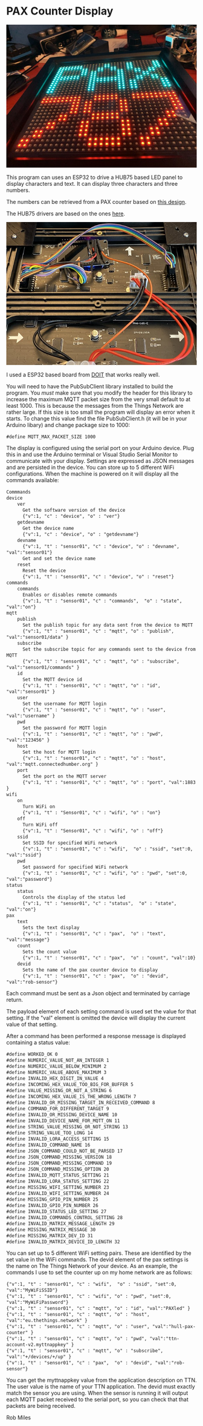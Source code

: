 # PAX Counter Display


![PAX sensor](images/paxDisplay787.jpg)

This program can uses an ESP32 to drive a HUB75 based LED panel to display characters and text. It can display three characters and three numbers. 

The numbers can be retrieved from a PAX counter based on [this design](https://github.com/vrees/pax-counter).

The HUB75 drivers are based on the ones [here](https://github.com/2dom/PxMatrix).

![PAX sensor](images/wiring.jpg)

I used a ESP32 based board from [DOIT](https://docs.zerynth.com/latest/official/board.zerynth.doit_esp32/docs/index.html) that works really well. 

You will need to have the PubSubClient library installed to build the program. You *must* make sure that you modify the header for this library to increase the maximum MQTT packet size from the very small default to at least 1000. This is because the messages from the Things Network are rather large. If this size is too small the program will display an error when it starts. To change this value find the file PubSubClient.h (it will be in your Arduino libary) and change package size to 1000:

```
#define MQTT_MAX_PACKET_SIZE 1000 
```


The display is configured using the serial port on your Arduino device. Plug this in and use the Arduino terminal or Visual Studio Serial Monitor to communicate with your display. Settings are expressed as JSON messages and are persisted in the device. You can store up to 5 different WiFi configurations. When the machine is powered on it will display all the commands available:

```
Commmands
device
    ver
      Get the software version of the device
      {"v":1, "c" : "device", "o" : "ver"}
    getdevname
      Get the device name
      {"v":1, "c" : "device", "o" : "getdevname"}
    devname
      {"v":1, "t" : "sensor01", "c" : "device", "o" : "devname", "val":"sensor01"}
      Get and set the device name
    reset
      Reset the device
      {"v":1, "t" : "sensor01", "c" : "device", "o" : "reset"}
commands
    commands
      Enables or disables remote commands
      {"v":1, "t" : "sensor01", "c" : "commands",  "o" : "state", "val":"on"}
mqtt
    publish
      Set the publish topic for any data sent from the device to MQTT
      {"v":1, "t" : "sensor01", "c" : "mqtt", "o" : "publish", "val":"sensor01/data" }
    subscribe
      Set the subscribe topic for any commands sent to the device from MQTT
      {"v":1, "t" : "sensor01", "c" : "mqtt", "o" : "subscribe", "val":"sensor01/commands" }
    id
      Set the MQTT device id
      {"v":1, "t" : "sensor01", "c" : "mqtt", "o" : "id", "val":"sensor01" }
    user
      Set the username for MQTT login
      {"v":1, "t" : "sensor01", "c" : "mqtt", "o" : "user", "val":"username" }
    pwd
      Set the password for MQTT login
      {"v":1, "t" : "sensor01", "c" : "mqtt", "o" : "pwd", "val":"123456" }
    host
      Set the host for MQTT login
      {"v":1, "t" : "sensor01", "c" : "mqtt", "o" : "host", "val":"mqtt.connectedhumber.org" }
    port
      Set the port on the MQTT server
      {"v":1, "t" : "sensor01", "c" : "mqtt", "o" : "port", "val":1883 }
wifi
    on
      Turn WiFi on
      {"v":1, "t" : "Sensor01", "c" : "wifi", "o" : "on"}
    off
      Turn WiFi off
      {"v":1, "t" : "Sensor01", "c" : "wifi", "o" : "off"}
    ssid
      Set SSID for specified WiFi network
      {"v":1, "t" : "sensor01", "c" : "wifi",  "o" : "ssid", "set":0, "val":"ssid"}
    pwd
      Set password for specified WiFi network
      {"v":1, "t" : "sensor01", "c" : "wifi", "o" : "pwd", "set":0, "val":"password"}
status
    status
      Controls the display of the status led
      {"v":1, "t" : "sensor01", "c" : "status",  "o" : "state", "val":"on"}
pax
    text
      Sets the text display
      {"v":1, "t" : "sensor01", "c" : "pax",  "o" : "text", "val":"message"}
    count
      Sets the count value
      {"v":1, "t" : "sensor01", "c" : "pax",  "o" : "count", "val":10}
    devid
      Sets the name of the pax counter device to display
      {"v":1, "t" : "sensor01", "c" : "pax",  "o" : "devid", "val":"rob-sensor"}
```
Each command must be sent as a Json object and terminated by carriage return. 

The payload element of each setting command is used set the value for that setting. If the "val" element is omitted the device will display the current value of that setting. 

After a command has been performed a response message is displayed containing a status value:
```
#define WORKED_OK 0
#define NUMERIC_VALUE_NOT_AN_INTEGER 1
#define NUMERIC_VALUE_BELOW_MINIMUM 2
#define NUMERIC_VALUE_ABOVE_MAXIMUM 3
#define INVALID_HEX_DIGIT_IN_VALUE 4
#define INCOMING_HEX_VALUE_TOO_BIG_FOR_BUFFER 5
#define VALUE_MISSING_OR_NOT_A_STRING 6
#define INCOMING_HEX_VALUE_IS_THE_WRONG_LENGTH 7
#define INVALID_OR_MISSING_TARGET_IN_RECEIVED_COMMAND 8
#define COMMAND_FOR_DIFFERENT_TARGET 9
#define INVALID_OR_MISSING_DEVICE_NAME 10
#define INVALID_DEVICE_NAME_FOR_MQTT_ON 11
#define STRING_VALUE_MISSING_OR_NOT_STRING 13
#define STRING_VALUE_TOO_LONG 14
#define INVALID_LORA_ACCESS_SETTING 15
#define INVALID_COMMAND_NAME 16
#define JSON_COMMAND_COULD_NOT_BE_PARSED 17
#define JSON_COMMAND_MISSING_VERSION 18
#define JSON_COMMAND_MISSING_COMMAND 19
#define JSON_COMMAND_MISSING_OPTION 20
#define INVALID_MQTT_STATUS_SETTING 21
#define INVALID_LORA_STATUS_SETTING 22
#define MISSING_WIFI_SETTING_NUMBER 23
#define INVALID_WIFI_SETTING_NUMBER 24
#define MISSING_GPIO_PIN_NUMBER 25
#define INVALID_GPIO_PIN_NUMBER 26
#define INVALID_STATUS_LED_SETTING 27
#define INVALID_COMMANDS_CONTROL_SETTING 28
#define INVALID_MATRIX_MESSAGE_LENGTH 29
#define MISSING_MATRIX_MESSAGE 30
#define MISSING_MATRIX_DEV_ID 31
#define INVALID_MATRIX_DEVICE_ID_LENGTH 32
```
You can set up to 5 different WiFi setting pairs. These are identified by the set value in the WiFi commands. The devid element of the pax settings is the name on The Things Network of your device. As an example, the commands I use to set the counter up on my home network are as follows:
```
{"v":1, "t" : "sensor01", "c" : "wifi",  "o" : "ssid", "set":0, "val":"MyWiFiSSID"}
{"v":1, "t" : "sensor01", "c" : "wifi", "o" : "pwd", "set":0, "val":"MyWiFiPassword"}
{"v":1, "t" : "sensor01", "c" : "mqtt", "o" : "id", "val":"PAXled" }
{"v":1, "t" : "sensor01", "c" : "mqtt", "o" : "host", "val":"eu.thethings.network" }
{"v":1, "t" : "sensor01", "c" : "mqtt", "o" : "user", "val":"hull-pax-counter" }
{"v":1, "t" : "sensor01", "c" : "mqtt", "o" : "pwd", "val":"ttn-account-v2.myttnappkey" }
{"v":1, "t" : "sensor01", "c" : "mqtt", "o" : "subscribe", "val":"+/devices/+/up" }
{"v":1, "t" : "sensor01", "c" : "pax",  "o" : "devid", "val":"rob-sensor"}
```
You can get the myttnappkey value from the application description on TTN. The user value is the name of your TTN application. The devid must exactly match the sensor you are using. When the sensor is running it will output each MQTT packet received to the serial port, so you can check that that packets are being received. 

Rob Miles